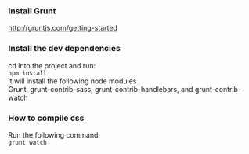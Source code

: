 ### Install Grunt

http://gruntjs.com/getting-started

### Install the dev dependencies
cd into the project and run:  
`npm install`  
it will install the following node modules  
Grunt, grunt-contrib-sass, grunt-contrib-handlebars, and grunt-contrib-watch

### How to compile css

Run the following command:  
`grunt watch`

